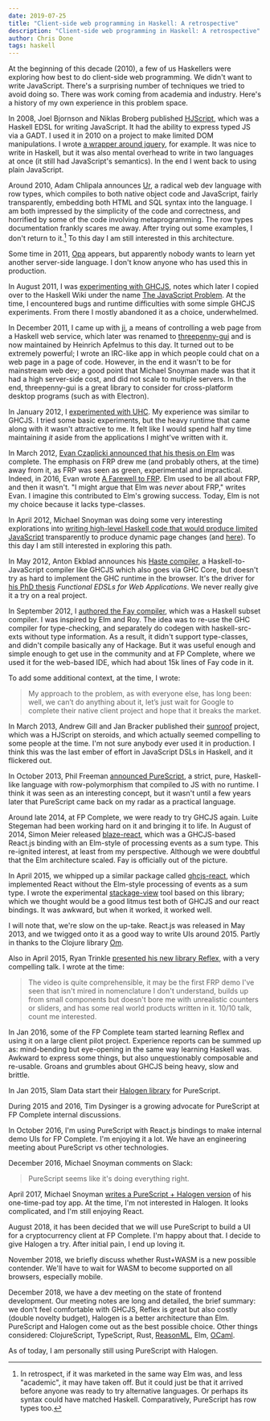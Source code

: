```yaml
---
date: 2019-07-25
title: "Client-side web programming in Haskell: A retrospective"
description: "Client-side web programming in Haskell: A retrospective"
author: Chris Done
tags: haskell
---
```


At the beginning of this decade (2010), a few of us Haskellers were exploring
how best to do client-side web programming. We didn't want to write
JavaScript. There's a surprising number of techniques we tried to
avoid doing so. There was work coming from academia and
industry. Here's a history of my own experience in this problem space.

In 2008, Joel Bjornson and Niklas Broberg published
[HJScript](http://hackage.haskell.org/package/HJScript-0.4), which was
a Haskell EDSL for writing JavaScript. It had the ability to express
typed JS via a GADT. I used it in 2010 on a project to make limited
DOM manipulations. I wrote
[a wrapper around jquery](https://github.com/benarmston/hpaste/blob/master/src/HJScript/Objects/JQuery/Extra.hs),
for example. It was nice to write in Haskell, but it was also mental
overhead to write in two languages at once (it still had JavaScript's
semantics). In the end I went back to using plain JavaScript.

Around 2010, Adam Chlipala announces
[Ur](http://impredicative.com/ur/), a radical web dev language with
row types, which compiles to both native object code and JavaScript,
fairly transparently, embedding both HTML and SQL syntax into the
language. I am both impressed by the simplicity of the code and
correctness, and horrified by some of the code involving
metaprogramming. The row types documentation frankly scares me
away. After trying out some examples, I don't return to it.[^1] To
this day I am still interested in this architecture.

Some time in 2011, [Opa](http://opalang.org/) appears, but apparently
nobody wants to learn yet another server-side language. I don't know
anyone who has used this in production.

In August 2011, I was
[experimenting with GHCJS](https://chrisdone.com/posts/ghcjs/), notes
which later I copied over to the Haskell Wiki under the name
[The JavaScript Problem](http://www.haskell.org/haskellwiki/The_JavaScript_Problem). At
the time, I encountered bugs and runtime difficulties with some simple
GHCJS experiments. From there I mostly abandoned it as a choice,
underwhelmed.

In December 2011, I came up with
[ji](https://chrisdone.com/posts/ji-haskell-web/), a means of
controlling a web page from a Haskell web service, which later was
renamed to
[threepenny-gui](http://hackage.haskell.org/package/threepenny-gui)
and is now maintained by Heinrich Apfelmus to this day. It turned out
to be extremely powerful; I wrote an IRC-like app in which people
could chat on a web page in a page of code. However, in the end it
wasn't to be for mainstream web dev; a good point that Michael Snoyman
made was that it had a high server-side cost, and did not scale to
multiple servers. In the end, threepenny-gui is a great library to
consider for cross-platform desktop programs (such as with Electron).

In January 2012, I
[experimented with UHC](https://web.archive.org/web/20120623212312/https://chrisdone.com/posts/2012-01-06-uhc-javascript.html). My
experience was similar to GHCJS. I tried some basic experiments, but
the heavy runtime that came along with it wasn't attractive to me. It
felt like I would spend half my time maintaining _it_ aside from the
applications I might've written with it.

In March 2012,
[Evan Czaplicki announced that his thesis on Elm](https://www.reddit.com/r/haskell/comments/rkyoa/my_thesis_is_finally_complete_elm_concurrent_frp/)
was complete. The emphasis on FRP drew me (and probably others, at the
time) away from it, as FRP was seen as green, experimental and
impractical. Indeed, in 2016, Evan wrote
[A Farewell to FRP](https://elm-lang.org/news/farewell-to-frp). Elm
used to be all about FRP, and then it wasn't. "I might argue that Elm
was _never_ about FRP," writes Evan. I imagine this contributed to
Elm's growing success. Today, Elm is not my choice because it lacks
type-classes.

In April 2012, Michael Snoyman was doing some very interesting
explorations into
[writing high-level Haskell code that would produce limited JavaScript](https://www.yesodweb.com/blog/2012/04/client-side) transparently to produce dynamic page changes
(and [here](https://www.yesodweb.com/blog/2012/04/yesod-js-todo)). To
this day I am still interested in exploring this path.

In May 2012, Anton Ekblad announces his
[Haste compiler](https://www.reddit.com/r/haskell/comments/tw997/haste_haskell_to_javascript_compiler/),
a Haskell-to-JavaScript compiler like GHCJS which also goes via GHC
Core, but doesn't try as hard to implement the GHC runtime in the
browser. It's the driver for
[his PhD thesis](https://ekblad.cc/pubs/thesis.pdf) _Functional EDSLs
for Web Applications_. We never really give it a try on a real project.

In September 2012, I
[authored the Fay compiler](https://chrisdone.com/posts/fay/), which
was a Haskell subset compiler. I was inspired by Elm and Roy. The idea
was to re-use the GHC compiler for type-checking, and separately do
codegen with haskell-src-exts without type information. As a result,
it didn't support type-classes, and didn't compile basically any of
Hackage. But it was useful enough and simple enough to get use in the
community and at FP Complete, where we used it for the web-based IDE,
which had about 15k lines of Fay code in it.

To add some additional context, at the time, I wrote:

> My approach to the problem, as with everyone else, has long been:
> well, we can’t do anything about it, let’s just wait for Google to
> complete their native client project and hope that it breaks the
> market.

In March 2013, Andrew Gill and Jan Bracker published their
[sunroof](https://github.com/ku-fpg/sunroof-compiler)
project, which was a HJScript on steroids, and which actually seemed
compelling to some people at the time. I'm not sure anybody ever used
it in production. I think this was the last ember of effort in
JavaScript DSLs in Haskell, and it flickered out.

In October 2013, Phil Freeman
[announced PureScript](https://www.reddit.com/r/haskell/comments/1pkzd0/show_reddit_my_weekend_project_purescript/),
a strict, pure, Haskell-like language with row-polymorphism that
compiled to JS with no runtime. I think it was seen as an interesting
concept, but it wasn't until a few years later that PureScript came
back on my radar as a practical language.

Around late 2014, at FP Complete, we were ready to try GHCJS
again. Luite Stegeman had been working hard on it and bringing it to
life. In August of 2014, Simon Meier released
[blaze-react](https://github.com/meiersi/blaze-react), which was a
GHCJS-based React.js binding with an Elm-style of processing events as
a sum type. This re-ignited interest, at least from my
perspective. Although we were doubtful that the Elm architecture
scaled. Fay is officially out of the picture.

In April 2015, we whipped up a similar package called
[ghcjs-react](https://github.com/fpco/ghcjs-react), which implemented
React without the Elm-style processing of events as a sum type. I
wrote the experimental
[stackage-view](https://github.com/fpco/stackage-view#introduction)
tool based on this library; which we thought would be a good litmus
test both of GHCJS and our react bindings. It was awkward, but when it
worked, it worked well.

I will note that, we're slow on the up-take. React.js was released in
May 2013, and we twigged onto it as a good way to write UIs around
2015. Partly in thanks to the Clojure library [Om](https://github.com/omcljs/om).

Also in April 2015, Ryan Trinkle
[presented his new library Reflex](https://www.reddit.com/r/haskell/comments/31rat9/reflex_practical_functional_reactive_programming/),
with a very compelling talk. I wrote at the time:

> The video is quite comprehensible, it may be the first FRP demo I've
> seen that isn't mired in nomenclature I don't understand, builds up
> from small components but doesn't bore me with unrealistic counters
> or sliders, and has some real world products written in it. 10/10
> talk, count me interested.

In Jan 2016, some of the FP Complete team started learning Reflex and
using it on a large client pilot project. Experience reports can be
summed up as: mind-bending but eye-opening in the same way learning
Haskell was. Awkward to express some things, but also unquestionably
composable and re-usable. Groans and grumbles about GHCJS being heavy,
slow and brittle.

In Jan 2015, Slam Data start their
[Halogen library](https://github.com/slamdata/purescript-halogen) for
PureScript.

During 2015 and 2016, Tim Dysinger is a growing advocate for PureScript at FP
Complete internal discussions.

In October 2016, I'm using PureScript with React.js bindings to make
internal demo UIs for FP Complete. I'm enjoying it a lot. We have an
engineering meeting about PureScript vs other technologies.

December 2016, Michael Snoyman comments on Slack:

> PureScript seems like it's doing everything right.

April 2017, Michael Snoyman
[writes a PureScript + Halogen version](https://github.com/snoyberg/purescript-halogen-onetimepad)
of his one-time-pad toy app. At the time, I'm not interested in
Halogen. It looks complicated, and I'm still enjoying React.

August 2018, it has been decided that we will use PureScript to
build a UI for a cryptocurrency client at FP Complete. I'm happy about
that. I decide to give Halogen a try. After initial pain, I end up
loving it.

November 2018, we briefly discuss whether Rust+WASM is a new possible
contender. We'll have to wait for WASM to become supported on all
browsers, especially mobile.

December 2018, we have a dev meeting on the state of frontend
development. Our meeting notes are long and detailed, the brief
summary: we don't feel comfortable with GHCJS, Reflex is great but
also costly (double novelty budget), Halogen is a better architecture
than Elm. PureScript and Halogen come out as the best possible
choice. Other things considered: ClojureScript, TypeScript, Rust,
[ReasonML](https://reasonml.github.io/), Elm,
[OCaml](https://ocsigen.org/js_of_ocaml/3.1.0/manual/overview).

As of today, I am personally still using PureScript with Halogen.

[^1]: In retrospect, if it was marketed in the same way Elm was, and
less "academic", it may have taken off. But it could just be that it
arrived before anyone was ready to try alternative languages. Or
perhaps its syntax could have matched Haskell. Comparatively,
PureScript has row types too.
